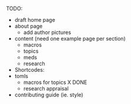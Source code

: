 TODO:

- draft home page
- about page
  - add author pictures
- content (need one example page per section)
  - macros
  - topics
  - meds
  - research
- Shortcodes:
- tomls
  - macros for topics X DONE
  - research appraisal
- contributing guide (ie. style)
